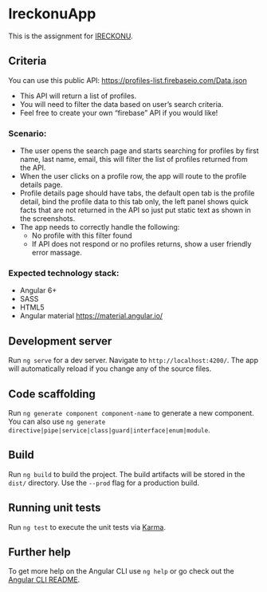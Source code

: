# IreckonuApp

This is the assignment for [IRECKONU](https://www.ireckonu.com).

## Criteria

You can use this public API: https://profiles-list.firebaseio.com/Data.json

  * This API will return a list of profiles.
  * You will need to filter the data based on user’s search criteria.
  * Feel free to create your own “firebase” API if you would like!

### Scenario:

  * The user opens the search page and starts searching for profiles by first name, last name, email, this will filter the list of profiles returned from the API.
  * When the user clicks on a profile row, the app will route to the profile details page.
  * Profile details page should have tabs, the default open tab is the profile detail, bind the profile data to this tab only, the left panel shows quick facts that are not returned in the API so just put static text as shown in the screenshots.
  * The app needs to correctly handle the following:
    * No profile with this filter found
    * If API does not respond or no profiles returns, show a user friendly error massage.

### Expected technology stack:

  * Angular 6+
  * SASS
  * HTML5
  * Angular material https://material.angular.io/

## Development server

Run `ng serve` for a dev server. Navigate to `http://localhost:4200/`. The app will automatically reload if you change any of the source files.

## Code scaffolding

Run `ng generate component component-name` to generate a new component. You can also use `ng generate directive|pipe|service|class|guard|interface|enum|module`.

## Build

Run `ng build` to build the project. The build artifacts will be stored in the `dist/` directory. Use the `--prod` flag for a production build.

## Running unit tests

Run `ng test` to execute the unit tests via [Karma](https://karma-runner.github.io).

## Further help

To get more help on the Angular CLI use `ng help` or go check out the [Angular CLI README](https://github.com/angular/angular-cli/blob/master/README.md).
